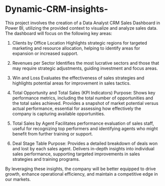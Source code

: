 # Dynamic-CRM-insights-
This project involves the creation of a Data Analyst CRM Sales Dashboard in Power BI, utilizing the provided context to visualize and analyze sales data. The dashboard will focus on the following key areas:

1. Clients by Office Location 
 Highlights strategic regions for targeted marketing and resource allocation, helping to identify areas for expansion or increased support.

3. Revenues per Sector 
 Identifies the most lucrative sectors and those that may require strategic adjustments, guiding investment and focus areas.

4. Win and Loss 
Evaluates the effectiveness of sales strategies and highlights potential areas for improvement in sales tactics.

5. Total Opportunity and Total Sales (KPI Indicators)
Purpose: Shows key performance metrics, including the total number of opportunities and the total sales achieved.
 Provides a snapshot of market potential versus actual performance, essential for assessing how effectively the company is capturing available opportunities.

6. Total Sales by Agent 
Facilitates performance evaluation of sales staff, useful for recognizing top performers and identifying agents who might benefit from further training or support.

7. Deal Stage Table
Purpose: Provides a detailed breakdown of deals won and lost by each sales agent.
 Delivers in-depth insights into individual sales performance, supporting targeted improvements in sales strategies and training programs.

By leveraging these insights, the company will be better equipped to drive growth, enhance operational efficiency, and maintain a competitive edge in our markets.


